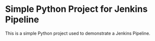 # Simple Python Project for Jenkins Pipeline

This is a simple Python project used to demonstrate a Jenkins Pipeline.